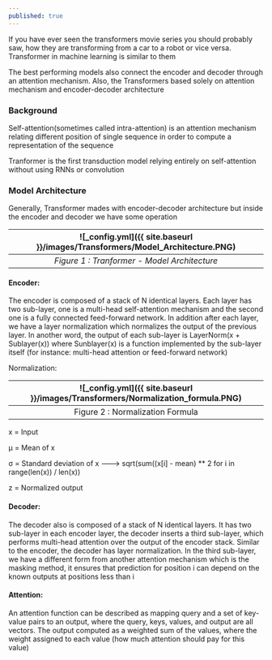 ```yaml
---
published: true
---
```

If you have ever seen the transformers movie series you should probably saw, how they are transforming from a car to a robot or vice versa. Transformer in machine learning is similar to them

The best performing models also connect the encoder and decoder through an attention mechanism. 
Also,  the Transformers based solely on attention mechanism and encoder-decoder architecture

### Background

Self-attention(sometimes called intra-attention) is an attention mechanism relating different position of single sequence in order to compute a representation of the sequence

Tranformer is the first transduction model relying entirely on self-attention without using RNNs or 
convolution 

### Model Architecture
Generally, Transformer mades with encoder-decoder architecture but inside the encoder and decoder we have
some operation


|![_config.yml]({{ site.baseurl }}/images/Transformers/Model_Architecture.PNG)|
|:--:| 
| *Figure 1 : Tranformer - Model Architecture* |


#### Encoder:
The encoder is composed of a stack of N identical layers. Each layer has two sub-layer, 
one is a multi-head self-attention mechanism and the second one is a fully connected feed-forward network.
In addition after each layer, we have a layer normalization which normalizes the output of the previous layer.
In another word, the output of each sub-layer is LayerNorm(x + Sublayer(x)) where Sunblayer(x) is a function implemented by the sub-layer itself (for instance: multi-head attention or feed-forward network)

Normalization:

|![_config.yml]({{ site.baseurl }}/images/Transformers/Normalization_formula.PNG)|
|:--:| 
| Figure 2 : Normalization Formula|

x = Input

μ = Mean of x

σ = Standard deviation of x ---> sqrt(sum((x[i] - mean) ** 2 for i in range(len(x)) / len(x))

z = Normalized output

#### Decoder: 
The decoder also is composed of a stack of N identical layers. It has two sub-layer in each encoder layer, the decoder inserts a third sub-layer, which performs multi-head attention over the output of the encoder stack. Similar to the encoder, the decoder has layer normalization.
In the third sub-layer, we have a different form from another attention mechanism which is the masking method, it ensures that prediction for position i can depend on the known outputs at positions less than i

#### Attention:
An attention function can be described as mapping query and a set of key-value pairs to an output,
where the query, keys, values, and output are all vectors.
The output computed as a weighted sum of the values, where the weight assigned to each value (how much attention should pay for this value)



























